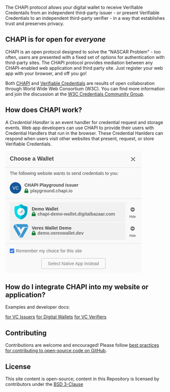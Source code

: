 The CHAPI protocol allows your digital wallet to receive Verifiable Credentails from an independent third-party issuer - or present Verifiable Credentials to an independent third-party verifier - in a way that establishes trust and preserves privacy.
## CHAPI is for open for _everyone_
CHAPI is an open protocol designed to solve the "NASCAR Problem" - too often, users are presented with a fixed set of options for authentication with third-party sites.  The CHAPI protocol provides mediation between any CHAPI-enabled web application and third party site.  Just register your web app with your browser, and off you go!

Both [CHAPI](https://w3c-ccg.github.io/credential-handler-api/) and [Verifiable Credentials](https://www.w3.org/TR/vc-data-model/) are results of open collaboration through World Wide Web Consortium (W3C).  You can find more information and join the discussion at the [W3C Credentials Community Group](https://www.w3.org/community/credentials/).

## How does CHAPI work?
A _Credential Handler_ is an event handler for credential request and storage events.  Web app developers can use CHAPI to provide their users with Credential Handlers that run in the browser.  These Credential Hanlders can respond when users visit other websites that present, request, or store Verifiable Credentials.

![CHAPI Polyfill Image](/images/VeresCHAPIaccept.png)
## How do I integrate CHAPI into my website or application?
Examples and developer docs:

<p class="button-row">
    <a href="developers/issuers" class="btn2">for VC Issuers</a>
    <a href="developers/wallets" class="btn2">for Digital Wallets</a>
    <a href="developers/verifiers" class="btn2">for VC Verifiers </a>
</p>

## Contributing
Contributions are welcome and encouraged!  Please follow [best practices for contributing to open-source code on GitHub](https://docs.github.com/en/get-started/exploring-projects-on-github/finding-ways-to-contribute-to-open-source-on-github).

## License
This site content is open-source; content in this Repository is licensed by contributors under the [BSD 3-Clause](license)
